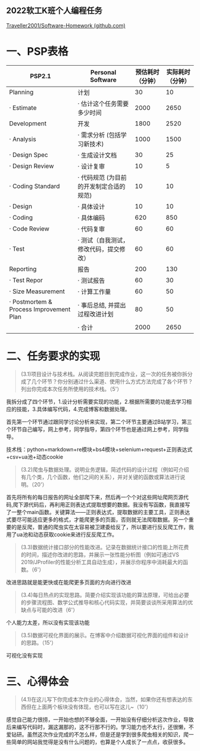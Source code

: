 ## 2022软工K班个人编程任务

[Traveller2001/Software-Homework (github.com)](https://github.com/Traveller2001/Software-Homework)

# 一、PSP表格

| PSP2.1                                  | Personal Software                       | 预估耗时（分钟） | 实际耗时（分钟） |
| --------------------------------------- | --------------------------------------- | ---------------- | ---------------- |
| Planning                                | 计划                                    | 30               | 10               |
| · Estimate                              | · 估计这个任务需要多少时间              | 2000             | 2650             |
| Development                             | 开发                                    | 1800             | 2520             |
| · Analysis                              | · 需求分析 (包括学习新技术)             | 1000             | 1500             |
| · Design Spec                           | · 生成设计文档                          | 30               | 25               |
| · Design Review                         | · 设计复审                              | 10               | 5                |
| · Coding Standard                       | · 代码规范 (为目前的开发制定合适的规范) | 10               | 10               |
| · Design                                | · 具体设计                              | 10               | 10               |
| · Coding                                | · 具体编码                              | 620              | 850              |
| · Code Review                           | · 代码复审                              | 60               | 60               |
| · Test                                  | · 测试（自我测试，修改代码，提交修改）  | 60               | 60               |
| Reporting                               | 报告                                    | 200              | 130              |
| · Test Repor                            | · 测试报告                              | 60               | 30               |
| · Size Measurement                      | · 计算工作量                            | 60               | 50               |
| · Postmortem & Process Improvement Plan | · 事后总结, 并提出过程改进计划          | 80               | 50               |
|                                         | · 合计                                  | 2000             | 2650             |


# 二、任务要求的实现

>  (3.1)项目设计与技术栈。从阅读完题目到完成作业，这一次的任务被你拆分成了几个环节？你分别通过什么渠道、使用什么方式方法完成了各个环节？列出你完成本次任务所使用的技术栈。（5'）

我拆分成了四个环节，1.设计分析需要实现的功能，2.根据所需要的功能去学习相应的技能，3.具体编写代码，4.完成博客和数据处理。

首先第一个环节通过跟同学讨论分析来实现，第二个环节主要通过B站学习，第三个环节自己编写，网上参考，同学指导，第四个环节也是通过网上参考，同学指导。

技术栈：python+markdown+re模块+bs4模块+selenium+request+正则表达式+csv+ua池+动态cookie

>(3.2)爬虫与数据处理。说明业务逻辑，简述代码的设计过程（例如可介绍有几个类，几个函数，他们之间的关系），并对关键的函数或算法进行说明。（20'）

首先将所有的每日报告的网址全部爬下来，然后再一个个对这些网址爬网页源代码,爬下源代码后，再利用正则表达式提取想要的数据。我没有写函数，我直接写了一整个main函数。关键算法——正则表达式，提取数据的主要工具，正则表达式要尽可能适应更多的格式，才能爬更多的页面，否则就无法爬取数据。另一个重要的是反爬，普通的爬虫实在太容易被卫建委给反了，所以要进行反反爬工作，我用了ua池和动态获取cookie来进行反反爬工作。

>(3.3)数据统计接口部分的性能改进。记录在数据统计接口的性能上所花费的时间，描述你改进的思路，并展示一张性能分析图（例如可通过VS 2019/JProfiler的性能分析工具自动生成），并展示你程序中消耗最大的函数。（6'）

改进思路就是能更快或在能爬更多页面的方向进行改进

>(3.4)每日热点的实现思路。简要介绍实现该功能的算法原理，可给出必要的步骤流程图、数学公式推导和核心代码实现，并简要谈谈所采用算法的优缺点与可能的改进（6'）

个人能力太差，所以没有实现该功能

>(3.5)数据可视化界面的展示。在博客中介绍数据可视化界面的组件和设计的思路。（15'）

可视化没有实现

# 三、心得体会
>(4.1)在这儿写下你完成本次作业的心得体会，当然，如果你还有想表达的东西但在上面两个板块没有体现，也可以写在这儿~（10'）

感觉自己能力很捞，一开始也想的不够全面，一开始没有仔细分析这次作业，导致后来编写代码时，漏这漏那的，这不行那不行的。学习能力也不太行，还很懒，不爱钻研。虽然这次作业完成的不怎么样，但是还是学到很多爬虫相关的知识，爬一些简单的网站我觉得是没有什么问题的，也算是个人成长了一点点，收获很多。